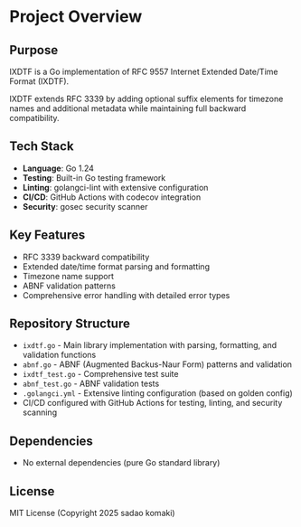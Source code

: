 # Project Overview

## Purpose
IXDTF is a Go implementation of RFC 9557 Internet Extended Date/Time Format (IXDTF).

IXDTF extends RFC 3339 by adding optional suffix elements for timezone names and additional metadata while maintaining full backward compatibility.

## Tech Stack
- **Language**: Go 1.24
- **Testing**: Built-in Go testing framework
- **Linting**: golangci-lint with extensive configuration
- **CI/CD**: GitHub Actions with codecov integration
- **Security**: gosec security scanner

## Key Features
- RFC 3339 backward compatibility
- Extended date/time format parsing and formatting
- Timezone name support
- ABNF validation patterns
- Comprehensive error handling with detailed error types

## Repository Structure
- `ixdtf.go` - Main library implementation with parsing, formatting, and validation functions
- `abnf.go` - ABNF (Augmented Backus-Naur Form) patterns and validation
- `ixdtf_test.go` - Comprehensive test suite
- `abnf_test.go` - ABNF validation tests
- `.golangci.yml` - Extensive linting configuration (based on golden config)
- CI/CD configured with GitHub Actions for testing, linting, and security scanning

## Dependencies
- No external dependencies (pure Go standard library)

## License
MIT License (Copyright 2025 sadao komaki)